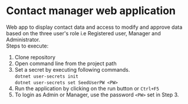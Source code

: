 # Contact manager web application
Web app to display contact data and access to modify and approve data based on the three user's role i.e Registered user, Manager and Administrator.  
Steps to execute:  
1. Clone repository  
2. Open command line from the project path  
3. Set a secret by executing following commands.  
   `dotnet user-secrets init`  
   `dotnet user-secrets set SeedUserPW <PW>`
5. Run the application by clicking on the run button or `Ctrl+F5`  
6. To login as Admin or Manager, use the password `<PW>` set in Step 3.
